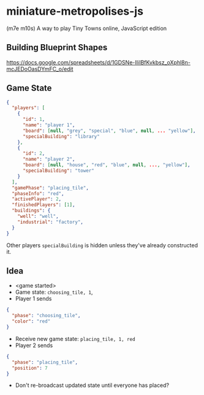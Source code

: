 # miniature-metropolises-js

(m7e m10s) A way to play Tiny Towns online, JavaScript edition

## Building Blueprint Shapes

https://docs.google.com/spreadsheets/d/1GDSNe-IIiIBfKvkbsz_oXphl8n-mcJEDoOasDYmFC_o/edit

## Game State

```json
{
  "players": [
    {
      "id": 1,
      "name": "player 1",
      "board": [null, "grey", "special", "blue", null, ... "yellow"],
      "specialBuilding": "library"
    },
    {
      "id": 2,
      "name": "player 2",
      "board": [null, "house", "red", "blue", null, ..., "yellow"],
      "specialBuilding": "tower"
    }
  ],
  "gamePhase": "placing_tile",
  "phaseInfo": "red",
  "activePlayer": 2,
  "finishedPlayers": [1],
  "buildings": {
    "well": "well",
    "industrial": "factory",
  }
}
```
Other players `specialBuilding` is hidden unless they've already constructed it.

## Idea

* &lt;game started&gt;
* Game state: `choosing_tile, 1`,
* Player 1 sends
```json
{
  "phase": "choosing_tile",
  "color": "red"
}
```
* Receive new game state: `placing_tile, 1, red`
* Player 2 sends
```json
{
  "phase": "placing_tile",
  "position": 7
}
```
* Don't re-broadcast updated state until everyone has placed?
